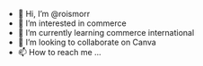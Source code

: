 - 👋 Hi, I’m @roismorr
- 👀 I’m interested in commerce
- 🌱 I’m currently learning commerce international
- 💞️ I’m looking to collaborate on Canva
- 📫 How to reach me ...

<!---
roismorr/roismorr is a ✨ special ✨ repository because its `README.md` (this file) appears on your GitHub profile.
You can click the Preview link to take a look at your changes.
--->
